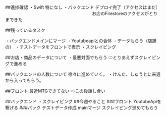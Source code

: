 ##進捗確認 
・Swift 特になし
・バックエンド デプロイ完了（アクセスはまだ）
　　　　　　　　　　　　　　　　　　　　お店のFirestoreのアクセスがとりまできた

##残っているタスク 
<!-- ・バックのデプロイ  -->
<!-- ・単純にわからない　Firestoreに詰まって -->
<!-- ・Firestore -->
・バックエンドメインにマージ
・Youtubeapiとの合体
・データもらう（店舗の）
・テストデータをフロントで表示
・スクレイピング

##お店・商品のデータについて
・最悪対面でもらう
⇨とりあえずスクレイピングで進める

##バックエンドの人数について
徐々に進めていく。
・けんた、しゅうとに来週から入ってもらう。

##フロント
最近MTGできてない
⇨この後話し合い

##バックエンド
・スクレイピング
##今週やること
###フロント
YoutubeApiを繋げる
###バック
テストデータ作成
mainマージ
スクレイピング進めてもらう

